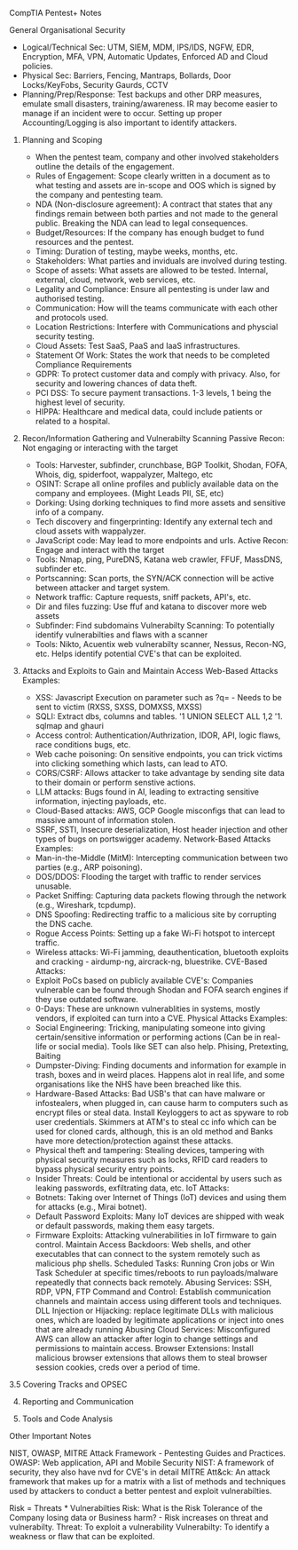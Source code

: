 CompTIA Pentest+ Notes

General Organisational Security 
 - Logical/Technical Sec: UTM, SIEM, MDM, IPS/IDS, NGFW, EDR, Encryption, MFA, VPN, Automatic Updates, Enforced AD and Cloud policies. 
 - Physical Sec: Barriers, Fencing, Mantraps, Bollards, Door Locks/KeyFobs, Security Gaurds, CCTV
 - Planning/Prep/Response: Test backups and other DRP measures, emulate small disasters, training/awareness. IR may become easier to manage if an incident were to occur. Setting up proper Accounting/Logging is also important to identify attackers.

1. Planning and Scoping
     - When the pentest team, company and other involved stakeholders outline the details of the engagement. 
     - Rules of Engagement: Scope clearly written in a document as to what testing and assets are in-scope and OOS which is signed by the company and pentesting team.
     - NDA (Non-disclosure agreement): A contract that states that any findings remain between both parties and not made to the general public. Breaking the NDA can lead to legal consequences.
     - Budget/Resources: If the company has enough budget to fund resources and the pentest.
     - Timing: Duration of testing, maybe weeks, months, etc.
     - Stakeholders: What parties and inviduals are involved during testing.
     - Scope of assets: What assets are allowed to be tested. Internal, external, cloud, network, web services, etc.
     - Legality and Compliance: Ensure all pentesting is under law and authorised testing.
     - Communication: How will the teams communicate with each other and protocols used.
     - Location Restrictions: Interfere with Communications and physcial security testing.
     - Cloud Assets: Test SaaS, PaaS and IaaS infrastructures.
     - Statement Of Work: States the work that needs to be completed
  Compliance Requirements
     - GDPR: To protect customer data and comply with privacy. Also, for security and lowering chances of data theft.
     - PCI DSS: To secure payment transactions. 1-3 levels, 1 being the highest level of security.
     - HIPPA: Healthcare and medical data, could include patients or related to a hospital.
 
2. Recon/Information Gathering and Vulnerabilty Scanning
  Passive Recon: Not engaging or interacting with the target
     - Tools: Harvester, subfinder, crunchbase, BGP Toolkit, Shodan, FOFA, Whois, dig, spiderfoot, wappalyzer, Maltego, etc
     - OSINT: Scrape all online profiles and publicly available data on the company and employees. (Might Leads PII, SE, etc) 
     - Dorking: Using dorking techniques to find more assets and sensitive info of a company.
     - Tech discovery and fingerprinting: Identify any external tech and cloud assets with wappalyzer.
     - JavaScript code: May lead to more endpoints and urls. 
  Active Recon: Engage and interact with the target
     - Tools: Nmap, ping, PureDNS, Katana web crawler, FFUF, MassDNS, subfinder etc.
     - Portscanning: Scan ports, the SYN/ACK connection will be active between attacker and target system.
     - Network traffic: Capture requests, sniff packets, API's, etc.
     - Dir and files fuzzing: Use ffuf and katana to discover more web assets
     - Subfinder: Find subdomains
  Vulnerabilty Scanning: To potentially identify vulnerabilties and flaws with a scanner
     - Tools: Nikto, Acuentix web vulnerabilty scanner, Nessus, Recon-NG, etc.
        Helps identify potential CVE's that can be exploited.

3. Attacks and Exploits to Gain and Maintain Access
  Web-Based Attacks Examples:
     - XSS: Javascript Execution on parameter such as ?q=<script>prompt(1)</script> - Needs to be sent to victim (RXSS, SXSS, DOMXSS, MXSS)
     - SQLI: Extract dbs, columns and tables. '1 UNION SELECT ALL 1,2 '1. sqlmap and ghauri  
     - Access control: Authentication/Authrization, IDOR, API, logic flaws, race conditions bugs, etc.
     - Web cache poisoning: On sensitive endpoints, you can trick victims into clicking something which lasts, can lead to ATO.
     - CORS/CSRF: Allows attacker to take advantage by sending site data to their domain or perform senstive actions.
     - LLM attacks: Bugs found in AI, leading to extracting sensitive information, injecting payloads, etc.
     - Cloud-Based attacks: AWS, GCP Google misconfigs that can lead to massive amount of information stolen.  
     - SSRF, SSTI, Insecure deserialization, Host header injection and other types of bugs on portswigger academy.
  Network-Based Attacks Examples:
     - Man-in-the-Middle (MitM): Intercepting communication between two parties (e.g., ARP poisoning).
     - DOS/DDOS: Flooding the target with traffic to render services unusable.
     - Packet Sniffing: Capturing data packets flowing through the network (e.g., Wireshark, tcpdump).
     - DNS Spoofing: Redirecting traffic to a malicious site by corrupting the DNS cache.
     - Rogue Access Points: Setting up a fake Wi-Fi hotspot to intercept traffic.
     - Wireless attacks: Wi-Fi jamming, deauthentication, bluetooth exploits and cracking - airdump-ng, aircrack-ng, bluestrike.
  CVE-Based Attacks:
     - Exploit PoCs based on publicly available CVE's: Companies vulnerable can be found through Shodan and FOFA search engines if they use outdated software.
     - 0-Days: These are unknown vulnerablities in systems, mostly vendors, if exploited can turn into a CVE.
  Physical Attacks Examples:
     - Social Engineering: Tricking, manipulating someone into giving certain/sensitive information or performing actions (Can be in real-life or social media). Tools like SET can also help. Phising, Pretexting, Baiting
     - Dumpster-Diving: Finding documents and information for example in trash, boxes and in weird places. Happens alot in real life, and some organisations like the NHS have been breached like this.
     - Hardware-Based Attacks: Bad USB's that can have malware or infostealers, when plugged in, can cause harm to computers such as encrypt files or steal data. Install Keyloggers to act as spyware to rob user credentials. Skimmers at ATM's to steal cc info which can be used for cloned cards, although, this is an old method and Banks have more detection/protection against these attacks.
     - Physical theft and tampering: Stealing devices, tampering with physical security measures such as locks, RFID card readers to bypass physical security entry points.
     - Insider Threats: Could be intentional or accidental by users such as leaking passwords, exfiltrating data, etc.
  IoT Attacks:
     - Botnets: Taking over Internet of Things (IoT) devices and using them for attacks (e.g., Mirai botnet).
     - Default Password Exploits: Many IoT devices are shipped with weak or default passwords, making them easy targets.
     - Firmware Exploits: Attacking vulnerabilities in IoT firmware to gain control.
 Maintain Access
  Backdoors: Web shells, and other executables that can connect to the system remotely such as malicious php shells.
  Scheduled Tasks: Running Cron jobs or Win Task Scheduler at specific times/reboots to run payloads/malware repeatedly that connects back remotely.
  Abusing Services: SSH, RDP, VPN, FTP
  Command and Control: Establish communication channels and maintain access using different tools and techniques.
  DLL Injection or Hijacking: replace legitimate DLLs with malicious ones, which are loaded by legitimate applications or inject into ones that are already running
  Abusing Cloud Services: Misconfigured AWS can allow an attacker after login to change settings and permissions to maintain access.
  Browser Extensions: Install malicious browser extensions that allows them to steal browser session cookies, creds over a period of time.

3.5 Covering Tracks and OPSEC

4. Reporting and Communication

5. Tools and Code Analysis 


Other Important Notes

NIST, OWASP, MITRE Attack Framework - Pentesting Guides and Practices. 
     OWASP: Web application, API and Mobile Security
     NIST: A framework of security, they also have nvd for CVE's in detail
     MITRE Att&ck: An attack framework that makes up for a matrix with a list of methods and techniques used by attackers to conduct a better pentest and exploit vulnerabilties.

Risk = Threats * Vulnerabilties
     Risk: What is the Risk Tolerance of the Company losing data or Business harm? - Risk increases on threat and vulnerabilty.
     Threat: To exploit a vulnerability
     Vulnerabilty: To identify a weakness or flaw that can be exploited.
